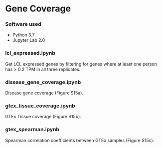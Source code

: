 # Gene Coverage

### Software used

- Python 3.7
- Jupyter Lab 2.0

### lcl_expressed.ipynb

Get LCL expressed genes by filtering for genes where at least one person has > 0.2 TPM in all three replicates.

### disease_gene_coverage.ipynb

Disease gene coverage (Figure S15a).

### gtex_tissue_coverage.ipynb

GTEx Tissue coverage (Figure S15b).

### gtex_spearman.ipynb

Spearman correlation coefficients between GTEx samples (Figure S15c).